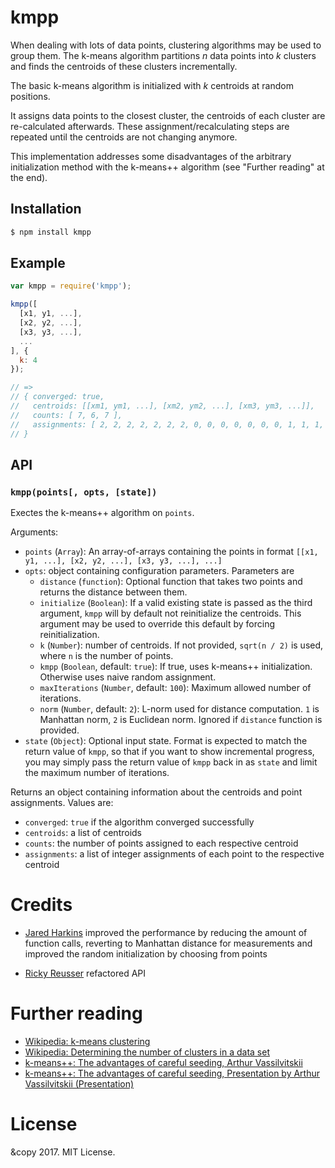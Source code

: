 # kmpp

When dealing with lots of data points, clustering algorithms may be used to group them. The k-means algorithm partitions _n_ data points into _k_ clusters and finds the centroids of these clusters incrementally.

The basic k-means algorithm is initialized with _k_ centroids at random positions.

It assigns data points to the closest cluster, the centroids of each cluster are re-calculated afterwards. These assignment/recalculating steps are repeated until the centroids are not changing anymore.

This implementation addresses some disadvantages of the arbitrary initialization method with the k-means++ algorithm (see "Further reading" at the end).

## Installation

````bash
$ npm install kmpp
````

## Example

```javascript
var kmpp = require('kmpp');

kmpp([
  [x1, y1, ...],
  [x2, y2, ...],
  [x3, y3, ...],
  ...
], {
  k: 4
});

// =>
// { converged: true,
//   centroids: [[xm1, ym1, ...], [xm2, ym2, ...], [xm3, ym3, ...]],
//   counts: [ 7, 6, 7 ],
//   assignments: [ 2, 2, 2, 2, 2, 2, 2, 0, 0, 0, 0, 0, 0, 0, 1, 1, 1, 1, 1, 1 ]
// }
```

## API

### `kmpp(points[, opts, [state])`

Exectes the k-means++ algorithm on `points`.

Arguments:
- `points` (`Array`): An array-of-arrays containing the points in format `[[x1, y1, ...], [x2, y2, ...], [x3, y3, ...], ...]`
- `opts`: object containing configuration parameters. Parameters are
  - `distance` (`function`): Optional function that takes two points and returns the distance between them.
  - `initialize` (`Boolean`): If a valid existing state is passed as the third argument, `kmpp` will by default not reinitialize the centroids. This argument may be used to override this default by forcing reinitialization.
  - `k` (`Number`): number of centroids. If not provided, `sqrt(n / 2)` is used, where `n` is the number of points.
  - `kmpp` (`Boolean`, default: `true`): If true, uses k-means++ initialization. Otherwise uses naive random assignment.
  - `maxIterations` (`Number`, default: `100`): Maximum allowed number of iterations.
  - `norm` (`Number`, default: `2`): L-norm used for distance computation. `1` is Manhattan norm, `2` is Euclidean norm. Ignored if `distance` function is provided.
- `state` (`Object`): Optional input state. Format is expected to match the return value of `kmpp`, so that if you want to show incremental progress, you may simply pass the return value of `kmpp` back in as `state` and limit the maximum number of iterations.

Returns an object containing information about the centroids and point assignments. Values are:
- `converged`: `true` if the algorithm converged successfully
- `centroids`: a list of centroids
- `counts`: the number of points assigned to each respective centroid
- `assignments`: a list of integer assignments of each point to the respective centroid

# Credits

* [Jared Harkins](https://github.com/hDeraj) improved the performance by
  reducing the amount of function calls, reverting to Manhattan distance
  for measurements and improved the random initialization by choosing from
  points

* [Ricky Reusser](https://github.com/rreusser) refactored API

# Further reading

* [Wikipedia: k-means clustering](https://en.wikipedia.org/wiki/K-means_clustering)
* [Wikipedia: Determining the number of clusters in a data set](https://en.wikipedia.org/wiki/Determining_the_number_of_clusters_in_a_data_set)
* [k-means++: The advantages of careful seeding, Arthur Vassilvitskii](http://ilpubs.stanford.edu:8090/778/1/2006-13.pdf)
* [k-means++: The advantages of careful seeding, Presentation by Arthur Vassilvitskii (Presentation)](http://theory.stanford.edu/~sergei/slides/BATS-Means.pdf)

# License

&copy 2017. MIT License.

